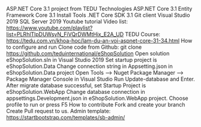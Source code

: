 ASP.NET Core 3.1 project from TEDU
Technologies
ASP.NET Core 3.1
Entity Framework Core 3.1
Install Tools
.NET Core SDK 3.1
Git client
Visual Studio 2019
SQL Server 2019
Youtube tutorial
Video list: https://www.youtube.com/playlist?list=PLRhlTlpDUWsyN_FiVQrDWMtHix_E2A_UD
TEDU Course: https://tedu.com.vn/khoa-hoc/lam-du-an-voi-aspnet-core-31-34.html
How to configure and run
Clone code from Github: git clone https://github.com/teduinternational/eShopSolution
Open solution eShopSolution.sln in Visual Studio 2019
Set startup project is eShopSolution.Data
Change connection string in Appsetting.json in eShopSolution.Data project
Open Tools --> Nuget Package Manager --> Package Manager Console in Visual Studio
Run Update-database and Enter.
After migrate database successful, set Startup Project is eShopSolution.WebApp
Change database connection in appsettings.Development.json in eShopSolution.WebApp project.
Choose profile to run or press F5
How to contribute
Fork and create your branch
Create Pull request to us.
Admin template: https://startbootstrap.com/templates/sb-admin/
